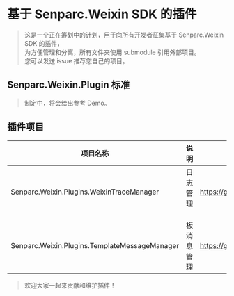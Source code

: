 # 基于 Senparc.Weixin SDK 的插件

> 这是一个正在筹划中的计划，用于向所有开发者征集基于 Senparc.Weixin SDK 的插件，<br>
> 为方便管理和分离，所有文件夹使用 submodule 引用外部项目。<br>
> 您可以发送 issue 推荐您自己的项目。

## Senparc.Weixin.Plugin 标准
> 制定中，将会给出参考 Demo。


## 插件项目

| 项目名称 | 说明 | 地址  |
|---------|------|------|
|  Senparc.Weixin.Plugins.WeixinTraceManager     | 日志管理   | https://github.com/JeffreySu/Senparc.Weixin.Plugins.WeixinTraceManager
|  Senparc.Weixin.Plugins.TemplateMessageManager | 板消息管理 | https://github.com/JeffreySu/Senparc.Weixin.Plugins.TemplateMessageManager

> 欢迎大家一起来贡献和维护插件！
